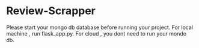 # Review-Scrapper
Please start your mongo db database before running your project.
For local machine , run flask_app.py.
For cloud , you dont need to run your mondo db.
